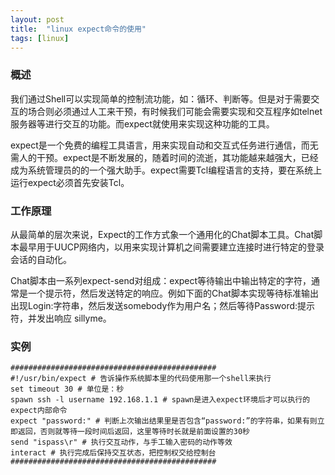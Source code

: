```yaml
---
layout: post
title:  "linux expect命令的使用"
tags: [linux]
---
```

### 概述
我们通过Shell可以实现简单的控制流功能，如：循环、判断等。但是对于需要交互的场合则必须通过人工来干预，有时候我们可能会需要实现和交互程序如telnet服务器等进行交互的功能。而expect就使用来实现这种功能的工具。

<!--excerpt-->
expect是一个免费的编程工具语言，用来实现自动和交互式任务进行通信，而无需人的干预。expect是不断发展的，随着时间的流逝，其功能越来越强大，已经成为系统管理员的的一个强大助手。expect需要Tcl编程语言的支持，要在系统上运行expect必须首先安装Tcl。
### 工作原理
从最简单的层次来说，Expect的工作方式象一个通用化的Chat脚本工具。Chat脚本最早用于UUCP网络内，以用来实现计算机之间需要建立连接时进行特定的登录会话的自动化。

Chat脚本由一系列expect-send对组成：expect等待输出中输出特定的字符，通常是一个提示符，然后发送特定的响应。例如下面的Chat脚本实现等待标准输出出现Login:字符串，然后发送somebody作为用户名；然后等待Password:提示符，并发出响应 sillyme。
### 实例
```shell
##############################################
#!/usr/bin/expect # 告诉操作系统脚本里的代码使用那一个shell来执行
set timeout 30 # 单位是：秒
spawn ssh -l username 192.168.1.1 # spawn是进入expect环境后才可以执行的expect内部命令
expect "password:" # 判断上次输出结果里是否包含“password:”的字符串，如果有则立即返回，否则就等待一段时间后返回，这里等待时长就是前面设置的30秒
send "ispass\r" # 执行交互动作，与手工输入密码的动作等效
interact # 执行完成后保持交互状态，把控制权交给控制台
##############################################
```
